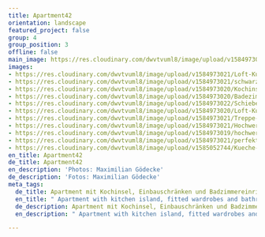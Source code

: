 ```yaml
---
title: Apartment42
orientation: landscape
featured_project: false
group: 4
group_position: 3
offline: false
main_image: https://res.cloudinary.com/dwvtvuml8/image/upload/v1584973001/Loft-Kueche-schwarz-hochwertig-Massivholz_g9pnqn.jpg
images:
- https://res.cloudinary.com/dwvtvuml8/image/upload/v1584973021/Loft-Kueche-schwarz-Massivholz-Einbauschrank_mixlvq.jpg
- https://res.cloudinary.com/dwvtvuml8/image/upload/v1584973021/schwarzer-Einbauschrank-raumhoch-perfekt_dbjupm.jpg
- https://res.cloudinary.com/dwvtvuml8/image/upload/v1584973020/Kochinsel-Kueche-Edel-schwarz-schubkasten_javn0c.jpg
- https://res.cloudinary.com/dwvtvuml8/image/upload/v1584973020/Badezimmer-Einbauschrank-raumhoch-schwarz-edel_vfchut.jpg
- https://res.cloudinary.com/dwvtvuml8/image/upload/v1584973022/Schiebetuer-Massivholz-Kochinsel-Steinplatte_rp96co.jpg
- https://res.cloudinary.com/dwvtvuml8/image/upload/v1584973020/Loft-Kueche-schwarz-hochwertig-Massivholz_n8gzxf.jpg
- https://res.cloudinary.com/dwvtvuml8/image/upload/v1584973021/Treppe-Massivholz-Schiebetuer-Holz-Eiche_ejvwxr.jpg
- https://res.cloudinary.com/dwvtvuml8/image/upload/v1584973021/Hochwertiger-Einbauschrank-nach-mass_waitib.jpg
- https://res.cloudinary.com/dwvtvuml8/image/upload/v1584973019/hochwertige-kueche-Kochinsel-Mittelblock-schwarz_ceycus.jpg
- https://res.cloudinary.com/dwvtvuml8/image/upload/v1584973021/perfekter-Einbauschrank-nach-mass-schwarz-hochwertig_sypj1m.jpg
- https://res.cloudinary.com/dwvtvuml8/image/upload/v1585052744/Kueche-Griff-Front-Detail-Handwerk-Buster-Punch_l7lpqu.jpg
en_title: Apartment42
de_title: Apartment42
en_description: 'Photos: Maximilian Gödecke'
de_description: 'Fotos: Maximilian Gödecke'
meta_tags:
  de_title: Apartment mit Kochinsel, Einbauschränken und Badzimmereinrichtung
  en_title: " Apartment with kitchen island, fitted wardrobes and bathroom furnishings"
  de_description: Apartment mit Kochinsel, Einbauschränken und Badzimmereinrichtung
  en_description: " Apartment with kitchen island, fitted wardrobes and bathroom furnishings"

---
```


